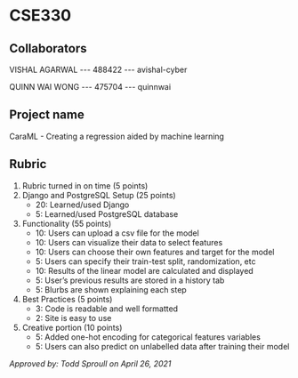 # CSE330

## Collaborators
VISHAL AGARWAL --- 488422 --- avishal-cyber

QUINN WAI WONG --- 475704 --- quinnwai

## Project name
CaraML - Creating a regression aided by machine learning

## Rubric
1. Rubric turned in on time (5 points)
2. Django and PostgreSQL Setup (25 points)
   * 20: Learned/used Django
   * 5: Learned/used PostgreSQL database
3. Functionality (55 points)
   * 10: Users can upload a csv file for the model
   * 10: Users can visualize their data to select features
   * 10: Users can choose their own features and target for the model
   * 5: Users can specify their train-test split, randomization, etc
   * 10: Results of the linear model are calculated and displayed 
   * 5: User’s previous results are stored in a history tab 
   * 5: Blurbs are shown explaining each step
4. Best Practices (5 points)
   * 3: Code is readable and well formatted
   * 2: Site is easy to use
5. Creative portion (10 points)
   * 5: Added one-hot encoding for categorical features variables
   * 5: Users can also predict on unlabelled data after training their model

*Approved by: Todd Sproull on April 26, 2021*

